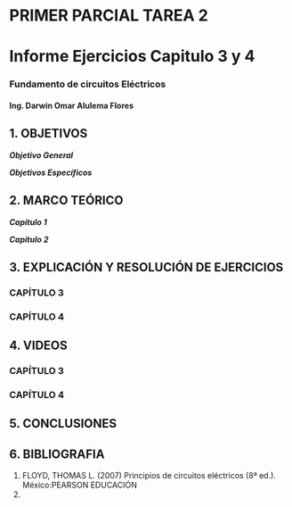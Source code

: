 # PRIMER PARCIAL TAREA 2

# Informe Ejercicios Capitulo 3 y 4
### Fundamento de circuitos Eléctricos 
#### Ing. Darwin Omar Alulema Flores


## 1. OBJETIVOS

***Objetivo General***

 ***Objetivos Específicos***
 
 ## 2. MARCO TEÓRICO
 
***Capitulo 1***

***Capitulo 2***


## 3. EXPLICACIÓN Y RESOLUCIÓN DE EJERCICIOS


### CAPÍTULO 3

### CAPÍTULO 4


## 4. VIDEOS


### CAPÍTULO 3

### CAPÍTULO 4


## 5. CONCLUSIONES

## 6. BIBLIOGRAFIA
1. FLOYD, THOMAS L. (2007) Principios de circuitos eléctricos (8ª ed.). México:PEARSON EDUCACIÓN
2. 
